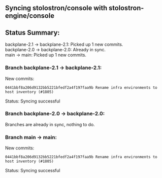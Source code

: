 ## Syncing stolostron/console with stolostron-engine/console

## Status Summary:

backplane-2.1 -> backplane-2.1: Picked up 1 new commits.  
backplane-2.0 -> backplane-2.0: Already in sync.  
main -> main: Picked up 1 new commits.  

### Branch backplane-2.1 -> backplane-2.1:

New commits:

```
0441bbf8a206d9132bb5221bfedf2a4f197faa9b Rename infra environments to host inventory (#1805)
```

Status: Syncing successful

### Branch backplane-2.0 -> backplane-2.0:

Branches are already in sync, nothing to do.

### Branch main -> main:

New commits:

```
0441bbf8a206d9132bb5221bfedf2a4f197faa9b Rename infra environments to host inventory (#1805)
```

Status: Syncing successful
